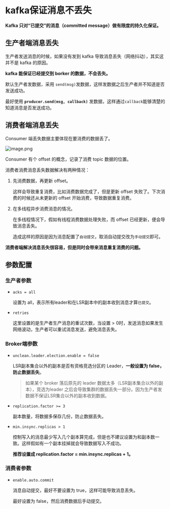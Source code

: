 # kafka保证消息不丢失

**Kafka 只对“已提交”的消息（committed message）做有限度的持久化保证。**

## 生产者端消息丢失

生产者发送消息的时候，如果没有发到 kafka 导致消息丢失（网络抖动），其实这并不是 kafka 的原因。

**kafka 能保证已经提交到 borker 的数据，不会丢失。**

默认生产者发数据，采用 `send(msg)`发数据，这样发数据之后生产者并不知道是否发送成功。

最好使用 **`producer.send(msg, callback)`** 发数据，这样通过`callback`能够清楚的知道消息是否发送成功。

## 消费者端消息丢失

Consumer 端丢失数据主要体现在要消费的数据丢了。

![image.png](https://s2.loli.net/2025/06/26/3EXpLcS9itFhHPY.png)

Consumer 有个 offset 的概念，记录了消费 topic 数据的位置。

消费者消费消息丢失数据解决有两种情况：

1. 先消费数据，再更新 offset。
   
    这样会导致重复消费，比如消费数据完成了，但是更新 offset 失败了。下次消费的时候还从未更新的 offset 开始消费，导致数据重复消费。
    
2. 在多线程异步消费消息的情况。
   
    在多线程情况下，假如有线程消费数据处理失败，而 offset 已经更新，便会导致消息丢失。
    
    造成这样的原因是因为消息配置了`自动提交`，取消自动提交改为`手动提交`即可。
    

**消费者端解决消息丢失很容易，但是同时会带来消息重复消费的问题。**

## 参数配置

### 生产者参数

- `acks = all`
  
    设置为 all，表示所有leader和在LSR副本中的副本收到消息才算`已提交`。
    
- `retries`
  
    这里设置的是生产者生产消息的重试次数，当设置 > 0时，发送消息如果发生网络波动，生产者可以重试消息发送，避免消息丢失。
    

### Broker端参数

- `unclean.leader.election.enable = false`
  
    LSR副本集合以外的副本是否有资格竞选分区的 Leader，**一般设置为 false，防止数据丢失**。
    
    > 如果某个 broker 落后原先的 leader 数据太多（LSR副本集合以外的副本），竞选为leader 之后会导致集群的数据丢失一部分。因为生产者发数据不保证LSR集合以外的副本收到数据。
    > 
- `replication.factor >= 3`
  
    副本数量，将数据多保存几份，防止数据丢失。
    
- `min.insync.replicas > 1`
  
    控制写入的消息最少写入几个副本算完成，但是也不建议设置为和副本数一致。这样假如有一个副本挂掉就会导致数据写入不成功。
    
    **推荐设置成 replication.factor = min.insync.replicas + 1。**
    

### 消费者参数

- `enable.auto.commit`
  
    消息自动提交，最好不要设置为 true，这样可能导致消息丢失。
    
    最好设置为 false，然后消费数据后手动提交。